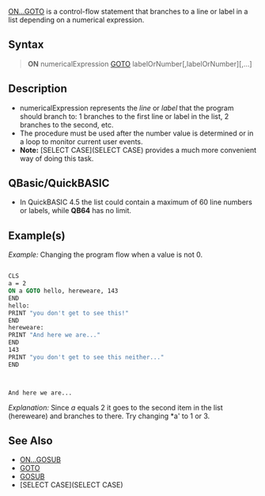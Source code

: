 [ON...GOTO](ON...GOTO) is a control-flow statement that branches to a line or label in a list depending on a numerical expression.


## Syntax

>  **ON** numericalExpression [GOTO](GOTO) labelOrNumber[,labelOrNumber][,...]


## Description

* numericalExpression represents the *line* or *label* that the program should branch to: 1 branches to the first line or label in the list, 2 branches to the second, etc.
* The procedure must be used after the number value is determined or in a loop to monitor current user events.
* **Note:** [SELECT CASE](SELECT CASE) provides a much more convenient way of doing this task.


## QBasic/QuickBASIC

* In QuickBASIC 4.5 the list could contain a maximum of 60 line numbers or labels, while **QB64** has no limit.


## Example(s)

*Example:* Changing the program flow when a value is not 0.

```vb

CLS
a = 2
ON a GOTO hello, hereweare, 143
END
hello:
PRINT "you don't get to see this!"
END
hereweare:
PRINT "And here we are..."
END
143
PRINT "you don't get to see this neither..."
END 

```

```text


And here we are...

```


*Explanation:* Since *a* equals 2 it goes to the second item in the list (hereweare) and branches to there. Try changing *a' to 1 or 3.


## See Also

* [ON...GOSUB](ON...GOSUB)
* [GOTO](GOTO)
* [GOSUB](GOSUB)
* [SELECT CASE](SELECT CASE)




